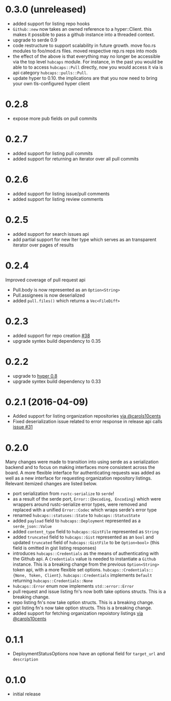 # 0.3.0 (unreleased)

* added support for listing repo hooks
* `Github::new` now takes an owned reference to a hyper::Client. this makes it possible
  to pass a github instance into a threaded context.
* upgrade to serde 0.9
* code restructure to support scalability in future growth. move foo.rs modules to foo/mod.rs files. moved respective rep.rs reps into mods
* the effect of the above is that everything may no longer be accessible via the top level `hubcaps` module. For instance, in the past you would be able to to access `hubcaps::Pull` directly, now you would access it via is api category `hubcaps::pulls::Pull`.
* update hyper to 0.10. the implications are that you now need to bring your own tls-configured hyper client

# 0.2.8

* expose more pub fields on pull commits

# 0.2.7

* added support for listing pull commits
* added support for returning an iterator over all pull commits

# 0.2.6

* added support for listing issue/pull comments
* added support for listing review comments

# 0.2.5

* added support for search issues api
* add partial support for new Iter type which serves as an transparent iterator over pages of results

# 0.2.4

Improved coverage of pull request api

* Pull.body is now represented as an `Option<String>`
* Pull.assignees is now deserialized
* added `pull.files()` which returns a `Vec<FileDiff>`

# 0.2.3

* added support for repo creation [#38](https://github.com/softprops/hubcaps/pull/38)
* upgrade syntex build dependency to 0.35

# 0.2.2

* upgrade to [hyper 0.8](https://github.com/hyperium/hyper/blob/master/CHANGELOG.md#v080-2016-03-14)
* upgrade syntex build dependency to 0.33

# 0.2.1 (2016-04-09)

* Added support for listing organization repositories [via @carols10cents](https://github.com/softprops/hubcaps/pull/29)
* Fixed deserialization issue related to error response in release api calls [issue #31](https://github.com/softprops/hubcaps/issues/31)

# 0.2.0

Many changes were made to transition into using serde as a serialization backend and to focus on making interfaces more consistent across the board. A more flexible interface for authenticating requests was added as well as a new interface for requesting organization repository listings. Relevant itemized changes are listed below.

* port serialization from `rustc-serialize` to `serde`!
* as a result of the serde port, `Error::{Decoding, Encoding}` which were wrappers around rustc-serialize error types, were removed and replaced with a unified `Error::Codec` which wraps serde's error type
* renamed `hubcaps::statuses::State` to `hubcaps::StatusState`
* added `payload` field to `hubcaps::Deployment` represented as a `serde_json::Value`
* added `content_type` field to `hubcaps::GistFile` represented as `String`
* added `truncated` field to `hubcaps::Gist` represented as an `bool` and updated `truncated` field of `hubcaps::GistFile` to be `Option<bool>` (this field is omitted in gist listing responses)
* introduces `hubcaps::Credentials` as the means of authenticating with the Github api. A `Credentials` value is needed to instantiate a `Github` instance. This is a breaking change from the previous `Option<String>` token api, with a more flexible set options. `hubcaps::Credentials::{None, Token, Client}`. `hubcaps::Credentials` implements `Default` returning `hubcaps::Credentials::None`
* `hubcaps::Error` enum now implements `std::error::Error`
* pull request and issue listing fn's now both take options structs. This is a breaking change.
* repo listing fn's now take option structs. This is a breaking change.
* gist listing fn's now take option structs. This is a breaking change.
* added support for fetching organization repoistory listings [via @carols10cents](https://github.com/softprops/hubcaps/pull/28)

# 0.1.1

* DeploymentStatusOptions now have an optional field for `target_url` and `description`

# 0.1.0

* initial release
